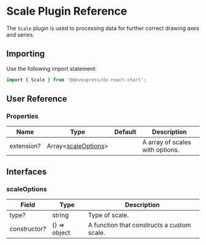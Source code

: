 # Scale Plugin Reference

The `Scale` plugin is used to processing data for further correct drawing axes and series.

## Importing

Use the following import statement:

```js
import { Scale } from '@devexpress/dx-react-chart';
```

## User Reference

### Properties

Name | Type | Default | Description
-----|------|---------|------------
extension? | Array&lt;[scaleOptions](#scaleoptions)&gt; | | A array of scales with options.

## Interfaces

### scaleOptions

Field | Type | Description
------|------|------------
type? | string | Type of scale.
constructor? | () => object | A function that constructs a custom scale.
